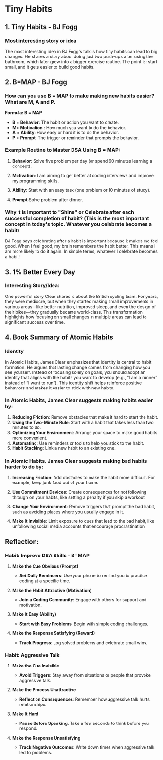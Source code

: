 # Tiny Habits

## 1. Tiny Habits - BJ Fogg

### Most interesting story or idea

The most interesting idea in BJ Fogg's talk is how tiny habits can lead to big changes. He shares a story about doing just two push-ups after using the bathroom, which later grew into a bigger exercise routine. The point is: start small, and it gets easier to build good habits.

## 2. B=MAP - BJ Fogg

### How can you use B = MAP to make making new habits easier? What are M, A and P.

**Formula: B = MAP**
- **B** = **Behavior**: The habit or action you want to create.
- **M**= **Motivation** : How much you want to do the behavior.
- **A** = **Ability**: How easy or hard it is to do the behavior.
- **P** = **Prompt**: The trigger or reminder that prompts the behavior.

### Example Routine to Master DSA Using B = MAP:

1. **Behavior**: Solve five problem per day (or spend 60 minutes learning a concept).

1. **Motivation**: I am aiming to get better at coding interviews and improve my programming skills.
1. **Ability**: Start with an easy task (one problem or 10 minutes of study).
1. **Prompt**:Solve problem after dinner.

### Why it is important to "Shine" or Celebrate after each successful completion of habit? (This is the most important concept in today's topic. Whatever you celebrate becomes a habit)
BJ Fogg says celebrating after a habit is important because it makes me feel good. When 
I feel good, my brain remembers the habit better. This means i am more likely to do it again. In simple terms, whatever I celebrate becomes a habit!

## 3. 1% Better Every Day

### Interesting Story/Idea:

One powerful story Clear shares is about the British cycling team. For years, they were mediocre, but when they started making small improvements in various areas—like better nutrition, improved sleep, and even the design of their bikes—they gradually became world-class. This transformation highlights how focusing on small changes in multiple areas can lead to significant success over time.

## 4. Book Summary of Atomic Habits

### Identity

In Atomic Habits, James Clear emphasizes that identity is central to habit formation. He argues that lasting change comes from changing how you see yourself. Instead of focusing solely on goals, you should adopt an identity that aligns with the habits you want to develop (e.g., “I am a runner” instead of “I want to run”). This identity shift helps reinforce positive behaviors and makes it easier to stick with new habits.

### In Atomic Habits, James Clear suggests making habits easier by:

1. **Reducing Friction**: Remove obstacles that make it hard to start the habit.
1. **Using the Two-Minute Rule**: Start with a habit that takes less than two minutes to do.
1. **Optimizing Your Environment**: Arrange your space to make good habits more convenient.
1. **Automating**: Use reminders or tools to help you stick to the habit.
1. **Habit Stacking**: Link a new habit to an existing one.

### In Atomic Habits, James Clear suggests making bad habits harder to do by:

1. **Increasing Friction**: Add obstacles to make the habit more difficult. For example, keep junk food out of your home.

1. **Use Commitment Devices**: Create consequences for not following through on your habits, like setting a penalty if you skip a workout.

1. **Change Your Environment**: Remove triggers that prompt the bad habit, such as avoiding places where you usually engage in it.

1. **Make It Invisible**: Limit exposure to cues that lead to the bad habit, like unfollowing social media accounts that encourage procrastination.

## Reflection:

### Habit: Improve DSA Skills - B=MAP
1. **Make the Cue Obvious (Prompt)**
    - **Set Daily Reminders**: Use your phone to remind you to practice coding at a specific time.

2. **Make the Habit Attractive (Motivation)**
    - **Join a Coding Community**: Engage with others for support and motivation.

3. **Make It Easy (Ability)**
    - **Start with Easy Problems**: Begin with simple coding challenges.

4. **Make the Response Satisfying (Reward)**
    - **Track Progress**: Log  solved problems and celebrate small wins.

### Habit: Aggressive Talk

1. **Make the Cue Invisible**
    - **Avoid Triggers**: Stay away from situations or people that provoke aggressive talk.

2. **Make the Process Unattractive**
    - **Reflect on Consequences**: Remember how aggressive talk hurts relationships.

3. **Make It Hard**
    - **Pause Before Speaking**: Take a few seconds to think before you respond.

4. **Make the Response Unsatisfying**
    - **Track Negative Outcomes**: Write down times when aggressive talk led to problems.